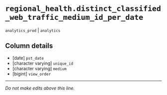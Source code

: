 # `regional_health.distinct_classified_web_traffic_medium_id_per_date`
`analytics_prod` | `analytics`

## Column details
* [date]      `pst_date`
* [character varying] `unique_id`
* [character varying] `medium`
* [bigint]    `view_order`

-------------------------------------------------------------------------------
*Do not make edits above this line.*
